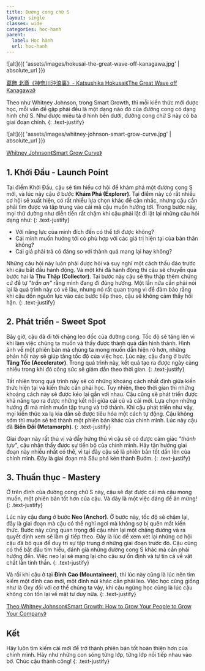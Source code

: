 ```yaml
---
title: Đường cong chữ S
layout: single
classes: wide
categories: hoc-hanh
parent:
  label: Học hành
  url: hoc-hanh
---
```


![alt]({{ 'assets/images/hokusai-the-great-wave-off-kanagawa.jpg' | absolute_url }})
> <cite>
<a target="_blank" href="https://en.wikipedia.org/wiki/The_Great_Wave_off_Kanagawa">
葛飾 北斎《神奈川沖浪裏》- Katsushika Hokusai《The Great Wave off Kanagawa》
</a>
</cite>

Theo như Whitney Johnson, trong Smart Growth, thì mỗi kiến thức mới được học, mỗi vấn đề gặp phải đều là một dạng nào đó của đường cong có dạng hình chữ S. 
Như được miêu tả ở hình bên dưới, đường cong chữ S này có ba giai đoạn chính.
{: .text-justify}

![alt]({{ 'assets/images/whitney-johnson-smart-grow-curve.jpg' | absolute_url }})
> <cite>
<a target="_blank" href="https://www.leadershipnow.com/leadingblog/2022/02/smart_growth.html">
Whitney Johnson《Smart Grow Curve》
</a>
</cite>

## 1. Khởi Đầu - Launch Point
Tại điểm Khởi Đầu, cậu sẽ tìm hiểu cơ hội để khám phá một đường cong S mới, và lúc này cậu ở bước **Khám Phá (Explorer)**.
Tại điểm này có rất nhiều cơ hội sẽ xuất hiện, có rất nhiều lựa chọn khác để cân nhắc, nhưng cậu cần phải tìm được và tập trung vào cái mà cậu muốn hướng tới.
Trong bước này, mọi thứ dường như diễn tiến rất chậm khi cậu phải lật đi lật lại những câu hỏi dạng như:
{: .text-justify}

- Với năng lực của mình đích đến có thể tới được không?
- Cái mình muốn hướng tới có phù hợp với các giá trị hiện tại của bản thân không?
- Cái giá phải trả có đáng so với thành quả mang lại hay không?

Những câu hỏi này luôn phải được hỏi và suy nghĩ một cách thấu đáo trước khi cậu bắt đầu hành động. Và một khi đã hành động thì cậu sẽ chuyển qua bước hai là **Thu Thập (Collector)**.
Tại bước này cậu sẽ thu thập thêm chứng cứ để tự *"trấn an"* rằng mình đang đi đúng hướng.
Một lần nữa cần phải nói lại là quá trình này có vẻ lâu, nhưng nó rất quan trọng vì để đảm bảo rằng khi cậu dồn nguồn lực vào các bước tiếp theo, cậu sẽ không cảm thấy hối hận.
{: .text-justify}

## 2. Phát triển - Sweet Spot
Bây giờ, cậu đã đi tới chặng leo dốc của đường cong. 
Tốc độ sẽ tăng lên vì khi làm việc chúng ta muốn và thấy được thành quả dần hình thành. 
Hình ảnh về một phiên bản mà chúng ta mong muốn dần hiện rõ hơn, những phản hồi này sẽ giúp tăng tốc độ của việc học.
Lúc này, cậu đang ở bước **Tăng Tốc (Accelerator)**. 
Trong quá trình này, kết quả tạo ra được ngày càng nhiều trong khi đó công sức sẽ giảm dần theo thời gian.
{: .text-justify}

Tất nhiên trong quá trình này sẽ có những khoảng cách nhất định giữa kiến thức hiện tại và kiến thức cần phải học.
Tuy nhiên, theo thời gian thì những khoảng cách này sẽ được kéo lại gần với nhau.
Cậu cũng sẽ phát triển được khả năng tạo ra được những kết nối giữa cái cũ và cái mới. Lựa chọn những hướng đi mà mình muốn tập trung và trở thành.
Khi cậu phát triển như vậy, mọi kiến thức xa lạ kia dần sẽ được tiêu hóa một cách tự động.
Cậu không sớm thì muộn sẽ trở thành một phiên bản khác của chính mình. Lúc này cậu đã **Biến Đổi (Metamorph)**.
{: .text-justify}

Giai đoạn này rất thú vị và đầy hứng thú vì cậu sẽ có được cảm giác *"thành tựu"*, cậu nhận thấy được sự tiến bộ của chính mình.
Hãy tận hưởng giai đoạn này nhiều nhất có thể, vì tại đây cậu sẽ là phiên bản tốt dần lên của chính mình. Đây là giai đoạn mà Sâu phá kén thành Bướm.
{: .text-justify}

## 3. Thuần thục - Mastery
Ở trên đỉnh của đường cong chữ S này, cậu sẽ đạt được cái mà cậu mong muốn, một phiên bản tốt hơn của cậu. Và đây là một việc đáng để ăn mừng!
{: .text-justify}

Lúc này cậu đang ở bước **Neo (Anchor)**. Ở bước này, tốc độ sẽ chậm lại, đây là giai đoạn mà cậu có thể nghỉ ngơi mà không sợ bị quên mất kiến thức.
Bước này cũng quan trọng để cậu nhìn lại một chặng đường và ra quyết định xem sẽ làm gì tiếp theo.
Đây là lúc để xem xét lại những cơ hội cậu đã bỏ qua để duy trì sự tập trung ở những giai đoạn trước đó.
Cậu cũng có thể bắt đầu tìm hiểu, đánh giá những đường cong S khác mà cần phải hướng đến.
Việc neo lại sẽ mang lại cho cậu sự ổn định và tự tin cả về vật chất lẫn tinh thần.
{: .text-justify}

Và rồi khi cậu ở tại **Đỉnh Cao (Mountaineer)**, thì lúc này cũng là lúc nên tìm kiếm một đỉnh cao mới, một đỉnh núi khác cần phải leo.
Việc học cũng giống như là Oxy đối với cơ thể chúng ta vậy, khi cậu ngừng học cũng là lúc cậu không còn tồn lại về mặt tư duy nữa.
{: .text-justify}

> <cite>
<a target="_blank" href="https://www.leadershipnow.com/leadingblog/2022/02/smart_growth.html">
Theo Whitney Johnson《Smart Growth: How to Grow Your People to Grow Your Company》
</a>
</cite>

## Kết
Hãy luôn tìm kiếm cái mới để trở thành phiên bản tốt hoàn thiện hơn của chính mình.
Hãy như những con sóng từng lớp, từng lớp nối tiếp nhau vào bờ.
Chúc cậu thành công!
{: .text-justify}
